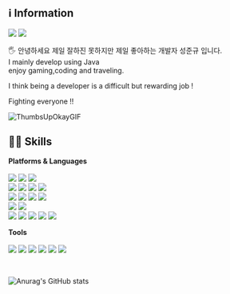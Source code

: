 ## ℹ️ Information
<img src="https://img.shields.io/badge/jk961207@gmail.com-EA4335?style=flat-square&logo=Gmail&logoColor=white"/> <img src="https://img.shields.io/badge/cake0312@naver.com-03C75A?style=flat-square&logo=Naver&logoColor=white"/>

🖐️ 안녕하세요 
제일 잘하진 못하지만 제일 좋아하는 개발자 성준규 입니다.<br/> 
I mainly develop using Java <br/>
enjoy gaming,coding and traveling.<br/>

I think being a developer is a difficult but rewarding job !<br/>

Fighting everyone !!

![ThumbsUpOkayGIF](https://github.com/HyunDove/HyunDove/assets/139856413/a3a94639-f5c4-4444-8ab7-56cdeb620521)


## 🧑‍💻 Skills
**Platforms & Languages** <br/><br/>
<img src="https://img.shields.io/badge/Spring-6DB33F?style=flat-square&logo=Spring&logoColor=white"/> <img src="https://img.shields.io/badge/Spring Boot-6DB33F?style=flat-square&logo=Spring Boot&logoColor=white"/> <img src="https://img.shields.io/badge/Spring Security-6DB33F?style=flat-square&logo=Spring Security&logoColor=white"/> <br/>
<img src="https://img.shields.io/badge/Jquery-0769AD?style=flat-square&logo=Jquery&logoColor=white"/> <img src="https://img.shields.io/badge/JavaScript-F7DF1E?style=flat-square&logo=JavaScript&logoColor=white"/> <img src="https://img.shields.io/badge/Thymeleaf-005F0F?style=flat-square&logo=Thymeleaf&logoColor=white"/> <img src="https://img.shields.io/badge/HTML5-E34F26?style=flat-square&logo=HTML5&logoColor=white"/> <br/>
<img src="https://img.shields.io/badge/Java-0769AD?style=flat-square&logo=OpenJdk&logoColor=white"/> <img src="https://img.shields.io/badge/Jpa-0769AD?style=flat-square&logo=SparkPost&logoColor=white"/> <img src="https://img.shields.io/badge/Apache Tomcat-F8DC75?style=flat-square&logo=Apache Tomcat&logoColor=black"/> <img src="https://img.shields.io/badge/Linux-FCC624?style=flat-square&logo=Linux&logoColor=black"/> <br/>
<img src="https://img.shields.io/badge/Gradle-02303A?style=flat-square&logo=Gradle&logoColor=white"/> <img src="https://img.shields.io/badge/Apache Maven-C71A36?style=flat-square&logo=Apache Maven&logoColor=white"/> <br/>
<img src="https://img.shields.io/badge/Oracle-F80000?style=flat-square&logo=Oracle&logoColor=white"/> <img src="https://img.shields.io/badge/MySQL-4479A1?style=flat-square&logo=MySQL&logoColor=white"/> <img src="https://img.shields.io/badge/MariaDB-003545?style=flat-square&logo=MariaDB&logoColor=white"/> <img src="https://img.shields.io/badge/MsSQL-CC2927?style=flat-square&logo=Microsoft SQL Server&logoColor=white"/> <img src="https://img.shields.io/badge/Redis-DC382D?style=flat-square&logo=Redis&logoColor=white"/>

**Tools** <br/><br/>
<img src="https://img.shields.io/badge/IntelliJ Idea-000000?style=flat-square&logo=IntelliJ Idea&logoColor=white"/> <img src="https://img.shields.io/badge/Eclipse IDE-2C2255?style=flat-square&logo=Eclipse IDE&logoColor=white"/> <img src="https://img.shields.io/badge/Git-F05032?style=flat-square&logo=Git&logoColor=white"/> <img src="https://img.shields.io/badge/Subversion-809CC9?style=flat-square&logo=Subversion&logoColor=white"/> <img src="https://img.shields.io/badge/SonarQube-4E98CD?style=flat-square&logo=SonarQube&logoColor=white"/> 
<img src="https://img.shields.io/badge/Bitbucket-0052CC?style=flat-square&logo=Bitbucket&logoColor=white"/>

<br/>


![Anurag's GitHub stats](https://github-readme-stats.vercel.app/api?username=DonGoBi&show_icons=true&theme=radical)
